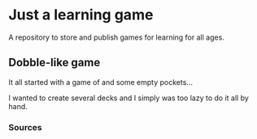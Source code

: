 # Just a learning game
A repository to store and publish games for learning for all ages.

## Dobble-like game
It all started with a game of and some empty pockets...

I wanted to create several decks and I simply was too lazy to do it all by hand. 

### Sources
